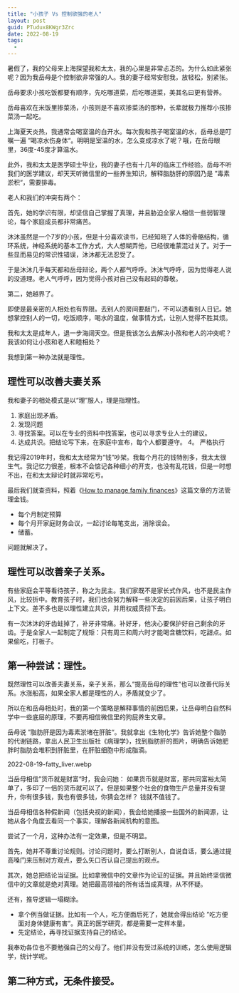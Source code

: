 ```yaml
---
title: "小孩子 Vs 控制欲强的老人"
layout: post
guid: PTudux8KWgr3Zrc
date: 2022-08-19
tags:
  -
---
```


暑假了，我的父母来上海探望我和太太，我的心里是非常忐忑的。为什么如此紧张呢？因为我岳母是个控制欲非常强的人。我的妻子经常安慰我，放轻松，别紧张。

岳母要求小孩吃饭都要有顺序，先吃哪道菜，后吃哪道菜，美其名曰更有营养。

岳母喜欢在米饭里掺菜汤，小孩则是不喜欢掺菜汤的那种，长辈就极力推荐小孩掺菜汤一起吃。

上海夏天炎热，我通常会喝室温的白开水。每次我和孩子喝室温的水，岳母总是叮嘱一遍 ”喝凉水伤身体“。明明是室温的水，怎么变成凉水了呢？哦，在岳母眼里，36度-45度才算温水。

此外，我和太太是医学硕士毕业，我的妻子也有十几年的临床工作经验。岳母不听我们的医学建议，却天天听微信里的一些养生知识，解释脂肪肝的原因乃是 ”毒素淤积“，需要排毒。

老人和我们的冲突有两个：

首先，她的学识有限，却坚信自己掌握了真理，并且胁迫全家人相信一些弱智理论，每个家庭成员都非常痛苦。

沐沐虽然是一个7岁的小孩，但是十分喜欢读书，已经知晓了人体的骨骼结构，循环系统，神经系统的基本工作方式，大人想糊弄他，已经很难蒙混过关了。对于一些显而易见的常识性错误，沐沐都无法忍受了。

于是沐沐几乎每天都和岳母辩论，两个人都气呼呼。沐沐气呼呼，因为觉得老人说的没道理。老人气呼呼，因为觉得小孩对自己没有起码的尊敬。

第二，她越界了。

即使是最亲密的人相处也有界限。去别人的房间要敲门，不可以透看别人日记。她想掌控别人的一切，吃饭顺序，喝水的温度，做事情方式，让别人觉得不胜其烦。

我和太太是成年人，退一步海阔天空。但是我该怎么去解决小孩和老人的冲突呢？我该如何让小孩和老人和睦相处？

我想到第一种办法就是理性。

## 理性可以改善夫妻关系

我和妻子的相处模式是以“理”服人，理是指理性。

1. 家庭出现矛盾。
2. 发现问题
3. 寻找答案。可以在专业的资料中找答案，也可以寻求专业人士的建议。
3. 达成共识。把结论写下来，在家庭中宣布，每个人都要遵守。
4。 严格执行

我记得2019年时，我和太太经常为“钱”吵架。我每个月花的钱特别多，我太太很生气。我记忆力很差，根本不会惦记各种细小的开支，也没有乱花钱，但是一时想不出，在和太太辩论时就非常吃亏。

最后我们就查资料，照着《[How to manage family finances](https://www.wikihow.com/Manage-Family-Finances)》这篇文章的方法管理金钱。

- 每个月制定预算
- 每个月开家庭财务会议，一起讨论每笔支出，消除误会。
- 储蓄。

问题就解决了。

## 理性可以改善亲子关系。

有些家庭会平等看待孩子，称之为民主。我们家既不是家长式作风，也不是民主作风，比较折中。教育孩子时，我们也会努力解释一些决定的前因后果，让孩子明白上下文。差不多也是以理性建立共识，并用权威贯彻下去。

有一次沐沐的牙齿蛀掉了，补牙非常痛。补好牙，他决心要保护好自己剩余的牙齿。于是全家人一起制定了规矩：只有周三和周六时才能喝含糖饮料，吃甜点。如果偷吃，打板子。


## 第一种尝试：理性。

既然理性可以改善夫妻关系，亲子关系，那么“提高岳母的理性“也可以改善代际关系。水涨船高，如果全家人都是理性的人，矛盾就变少了。
 
所以在和岳母相处时，我的第一个策略是解释事情的前因后果，让岳母明白自然科学中一些底层的原理，不要再相信微信里的狗屁养生文章。

岳母说 ”脂肪肝是因为毒素淤堵在肝脏“。我就拿出《生物化学》告诉她整个脂肪的代谢链路，拿出人民卫生出版社《病理学》，找到脂肪肝的图片，明确告诉她肥胖时脂肪会堆积到肝脏里，在肝脏细胞中形成脂滴。

2022-08-19-fatty_liver.webp

当岳母相信”货币就是财富“时，我会问她： 如果货币就是财富，那共同富裕太简单了，多印了一倍的货币就可以了。但是如果整个社会的食物生产总量并没有提升，你有很多钱，我也有很多钱，你猜会怎样？ 钱就不值钱了。

当岳母相信各种假新闻（包括央视的新闻），我会给她播报一些国外的新闻源，让她从各个角度去看同一个事实，理解各新闻机构的意图。

尝试了一个月，这种办法有一定效果，但是不明显。

首先，她并不尊重讨论规则。讨论问题时，要么打断别人，自说自话，要么通过提高嗓门来压制对方观点，要么矢口否认自己提出的观点。

其次，她总把结论当证据。比如拿微信中的文章作为论证的证据。并且始终坚信微信中的文章就是绝对真理。她把最高领袖的所有话当成真理，从不怀疑。

还有，推导逻辑一塌糊涂。

- 拿个例当做证据。比如有一个人，吃方便面后死了，她就会得出结论 ”吃方便面对身体健康有害“。真正的医学研究，都是需要一定样本量。
- 先定结论，再寻找证据支持自己的结论。

我奉劝各位也不要勉强自己的父母了。他们并没有受过系统的训练，怎么使用逻辑学，统计学呢。


## 第二种方式，无条件接受。





